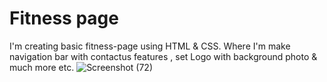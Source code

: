 # Fitness page
 I'm creating basic fitness-page using HTML & CSS. Where I'm make navigation bar with contactus features , set Logo with background photo & much more etc.
![Screenshot (72)](https://user-images.githubusercontent.com/91480902/139277214-cc442a33-a555-4048-9a2f-6f2be03d3f44.png)
